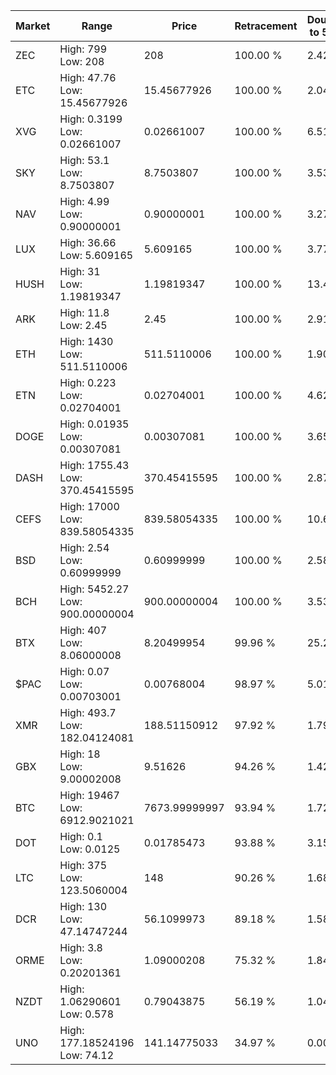 | Market | Range | Price| Retracement | Doubles to 50% |
| --- | --- | --- | --- | --- |
| ZEC | High: 799<br />Low: 208 | 208 | 100.00 % | 2.42 |
| ETC | High: 47.76<br />Low: 15.45677926 | 15.45677926 | 100.00 % | 2.04 |
| XVG | High: 0.3199<br />Low: 0.02661007 | 0.02661007 | 100.00 % | 6.51 |
| SKY | High: 53.1<br />Low: 8.7503807 | 8.7503807 | 100.00 % | 3.53 |
| NAV | High: 4.99<br />Low: 0.90000001 | 0.90000001 | 100.00 % | 3.27 |
| LUX | High: 36.66<br />Low: 5.609165 | 5.609165 | 100.00 % | 3.77 |
| HUSH | High: 31<br />Low: 1.19819347 | 1.19819347 | 100.00 % | 13.44 |
| ARK | High: 11.8<br />Low: 2.45 | 2.45 | 100.00 % | 2.91 |
| ETH | High: 1430<br />Low: 511.5110006 | 511.5110006 | 100.00 % | 1.90 |
| ETN | High: 0.223<br />Low: 0.02704001 | 0.02704001 | 100.00 % | 4.62 |
| DOGE | High: 0.01935<br />Low: 0.00307081 | 0.00307081 | 100.00 % | 3.65 |
| DASH | High: 1755.43<br />Low: 370.45415595 | 370.45415595 | 100.00 % | 2.87 |
| CEFS | High: 17000<br />Low: 839.58054335 | 839.58054335 | 100.00 % | 10.62 |
| BSD | High: 2.54<br />Low: 0.60999999 | 0.60999999 | 100.00 % | 2.58 |
| BCH | High: 5452.27<br />Low: 900.00000004 | 900.00000004 | 100.00 % | 3.53 |
| BTX | High: 407<br />Low: 8.06000008 | 8.20499954 | 99.96 % | 25.29 |
| $PAC | High: 0.07<br />Low: 0.00703001 | 0.00768004 | 98.97 % | 5.01 |
| XMR | High: 493.7<br />Low: 182.04124081 | 188.51150912 | 97.92 % | 1.79 |
| GBX | High: 18<br />Low: 9.00002008 | 9.51626 | 94.26 % | 1.42 |
| BTC | High: 19467<br />Low: 6912.9021021 | 7673.99999997 | 93.94 % | 1.72 |
| DOT | High: 0.1<br />Low: 0.0125 | 0.01785473 | 93.88 % | 3.15 |
| LTC | High: 375<br />Low: 123.5060004 | 148 | 90.26 % | 1.68 |
| DCR | High: 130<br />Low: 47.14747244 | 56.1099973 | 89.18 % | 1.58 |
| ORME | High: 3.8<br />Low: 0.20201361 | 1.09000208 | 75.32 % | 1.84 |
| NZDT | High: 1.06290601<br />Low: 0.578 | 0.79043875 | 56.19 % | 1.04 |
| UNO | High: 177.18524196<br />Low: 74.12 | 141.14775033 | 34.97 % | 0.00 |
